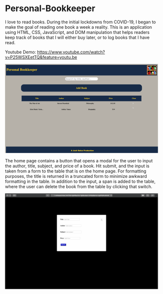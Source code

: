 # Personal-Bookkeeper

I love to read books. During the initial lockdowns from COVID-19, I began to make the goal of reading one book a week a reality. This is an application using HTML, CSS, JavaScript, and DOM manipulation that helps readers keep track of books that I will either buy later, or to log books that I have read.

Youtube Demo: https://www.youtube.com/watch?v=P25WSXEetTQ&feature=youtu.be 


![alt text](https://github.com/joshsalce/Personal-Bookkeeper/blob/main/Home.png)

The home page contains a button that opens a modal for the user to input the author, title, subject, and price of a book. Hit submit, and the input is taken from a form to the table that is on the home page. For formatting purposes, the title is returned in a truncated form to minimize awkward formatting in the table. In addition to the input, a span is added to the table, where the user can delete the book from the table by clicking that switch.

![alt text](https://github.com/joshsalce/Personal-Bookkeeper/blob/main/Modal.png)



